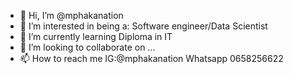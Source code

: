 - 👋 Hi, I’m @mphakanation
- 👀 I’m interested in being a:
Software engineer/Data Scientist
- 🌱 I’m currently learning Diploma in IT
- 💞️ I’m looking to collaborate on ...
- 📫 How to reach me IG:@mphakanation Whatsapp 0658256622

<!---
mphakanation/mphakanation is a ✨ special ✨ repository because its `README.md` (this file) appears on your GitHub profile.
You can click the Preview link to take a look at your changes.
--->
